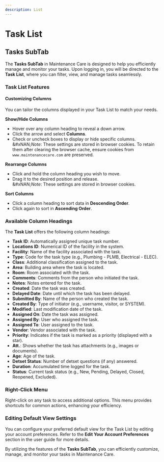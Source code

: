 ```yaml
---
description: List
---
```


# Task List

## Tasks SubTab

The **Tasks SubTab** in Maintenance Care is designed to help you efficiently manage and monitor your tasks. Upon logging in, you will be directed to the **Task List**, where you can filter, view, and manage tasks seamlessly.

### Task List Features

#### Customizing Columns

You can tailor the columns displayed in your Task List to match your needs.

**Show/Hide Columns**

* Hover over any column heading to reveal a down arrow.
* Click the arrow and select **Columns**.
* Check or uncheck boxes to display or hide specific columns.\
  &#xNAN;_&#x4E;ote_: These settings are stored in browser cookies. To retain them after clearing the browser cache, ensure cookies from `www.maintenancecare.com` are preserved.

**Rearrange Columns**

* Click and hold the column heading you wish to move.
* Drag it to the desired position and release.\
  &#xNAN;_&#x4E;ote_: These settings are stored in browser cookies.

**Sort Columns**

* Click a column heading to sort data in **Descending Order**.
* Click again to sort in **Ascending Order**.

### Available Column Headings

The **Task List** offers the following column headings:

* **Task ID**: Automatically assigned unique task number.
* **Locations ID**: Numerical ID of the facility in the system.
* **Facility**: Name of the facility associated with the task.
* **Type**: Code for the task type (e.g., Plumbing - PLMB, Electrical - ELEC).
* **Class**: Additional classification assigned to the task.
* **Area**: Building area where the task is located.
* **Room**: Room associated with the task.
* **Comments**: Comments from the person who initiated the task.
* **Notes**: Notes entered for the task.
* **Created**: Date the task was created.
* **Delayed Date**: Date until which the task has been delayed.
* **Submitted By**: Name of the person who created the task.
* **Created By**: Type of initiator (e.g., username, visitor, or SYSTEM).
* **Modified**: Last modification date of the task.
* **Assigned On**: Date the task was assigned.
* **Assigned By**: User who assigned the task.
* **Assigned To**: User assigned to the task.
* **Vendor**: Vendor associated with the task.
* **Priority**: Indicates if the task is marked as a priority (displayed with a star).
* **Att.**: Shows whether the task has attachments (e.g., images or documents).
* **Age**: Age of the task.
* **Detset Status**: Number of detset questions (if any) answered.
* **Duration**: Accumulated time logged for the task.
* **Status**: Current task status (e.g., New, Pending, Delayed, Closed, Reopened, Excluded).

### Right-Click Menu

Right-click on any task to access additional options. This menu provides shortcuts for common actions, enhancing your efficiency.

### Editing Default View Settings

You can configure your preferred default view for the Task List by editing your account preferences. Refer to the **Edit Your Account Preferences** section in the user guide for more details.

By utilizing the features of the **Tasks SubTab**, you can efficiently customize, manage, and monitor your tasks in Maintenance Care.
